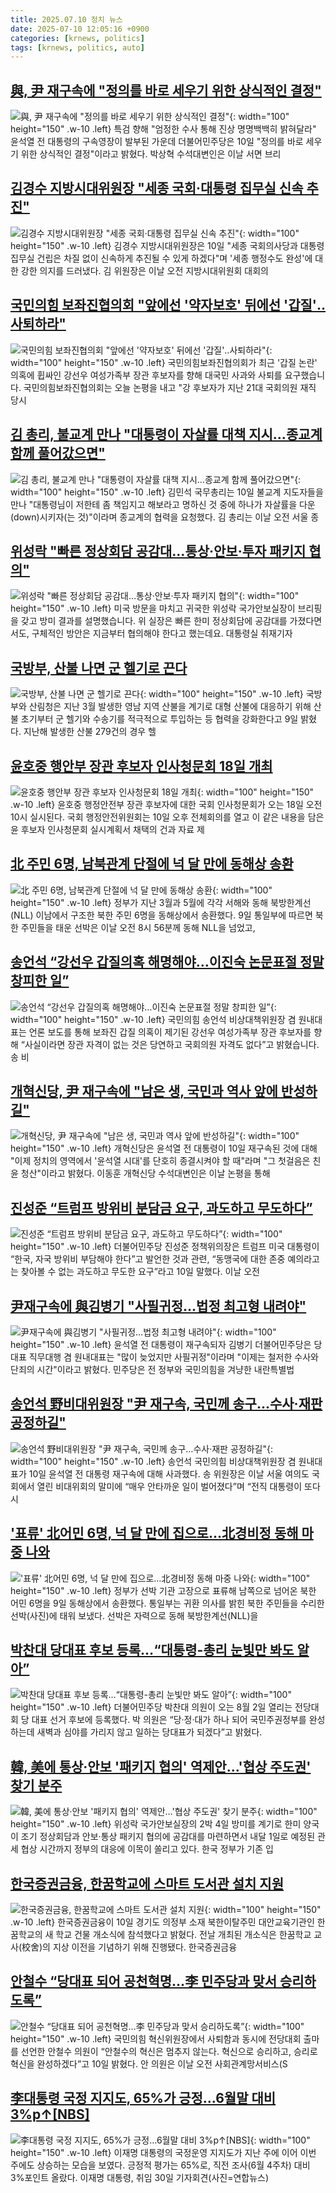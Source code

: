 ```yaml
---
title: 2025.07.10 정치 뉴스
date: 2025-07-10 12:05:16 +0900
categories: [krnews, politics]
tags: [krnews, politics, auto]
---
```

## [與, 尹 재구속에 "정의를 바로 세우기 위한 상식적인 결정"](https://n.news.naver.com/mnews/article/586/0000107019)

![與, 尹 재구속에 "정의를 바로 세우기 위한 상식적인 결정"](https://mimgnews.pstatic.net/image/origin/586/2025/07/10/107019.jpg?type=nf220_150){: width="100" height="150" .w-10 .left}
특검 향해 "엄정한 수사 통해 진상 명명백백히 밝혀달라" 윤석열 전 대통령의 구속영장이 발부된 가운데 더불어민주당은 10일 "정의를 바로 세우기 위한 상식적인 결정"이라고 밝혔다. 박상혁 수석대변인은 이날 서면 브리

## [김경수 지방시대위원장 "세종 국회·대통령 집무실 신속 추진"](https://n.news.naver.com/mnews/article/003/0013354140)

![김경수 지방시대위원장 "세종 국회·대통령 집무실 신속 추진"](https://mimgnews.pstatic.net/image/origin/003/2025/07/10/13354140.jpg?type=nf220_150){: width="100" height="150" .w-10 .left}
김경수 지방시대위원장은 10일 "세종 국회의사당과 대통령 집무실 건립은 차질 없이 신속하게 추진될 수 있게 하겠다"며 '세종 행정수도 완성'에 대한 강한 의지를 드러냈다. 김 위원장은 이날 오전 지방시대위원회 대회의

## [국민의힘 보좌진협의회 "앞에선 '약자보호' 뒤에선 '갑질'‥사퇴하라"](https://n.news.naver.com/mnews/article/214/0001435412)

![국민의힘 보좌진협의회 "앞에선 '약자보호' 뒤에선 '갑질'‥사퇴하라"](https://mimgnews.pstatic.net/image/origin/214/2025/07/10/1435412.jpg?type=nf220_150){: width="100" height="150" .w-10 .left}
국민의힘보좌진협의회가 최근 '갑질 논란' 의혹에 휩싸인 강선우 여성가족부 장관 후보자를 향해 대국민 사과와 사퇴를 요구했습니다. 국민의힘보좌진협의회는 오늘 논평을 내고 "강 후보자가 지난 21대 국회의원 재직 당시

## [김 총리, 불교계 만나 "대통령이 자살률 대책 지시…종교계 함께 풀어갔으면"](https://n.news.naver.com/mnews/article/003/0013354591)

![김 총리, 불교계 만나 "대통령이 자살률 대책 지시…종교계 함께 풀어갔으면"](https://mimgnews.pstatic.net/image/origin/003/2025/07/10/13354591.jpg?type=nf220_150){: width="100" height="150" .w-10 .left}
김민석 국무총리는 10일 불교계 지도자들을 만나 "대통령님이 저한테 좀 책임지고 해보라고 명하신 것 중에 하나가 자살률을 다운(down)시키자(는 것)"이라며 종교계의 협력을 요청했다. 김 총리는 이날 오전 서울 종

## [위성락 "빠른 정상회담 공감대…통상·안보·투자 패키지 협의"](https://n.news.naver.com/mnews/article/422/0000758015)

![위성락 "빠른 정상회담 공감대…통상·안보·투자 패키지 협의"](https://mimgnews.pstatic.net/image/origin/422/2025/07/09/758015.jpg?type=nf220_150){: width="100" height="150" .w-10 .left}
미국 방문을 마치고 귀국한 위성락 국가안보실장이 브리핑을 갖고 방미 결과를 설명했습니다. 위 실장은 빠른 한미 정상회담에 공감대를 가졌다면서도, 구체적인 방안은 지금부터 협의해야 한다고 했는데요. 대통령실 취재기자

## [국방부, 산불 나면 군 헬기로 끈다](https://n.news.naver.com/mnews/article/028/0002755131)

![국방부, 산불 나면 군 헬기로 끈다](https://mimgnews.pstatic.net/image/origin/028/2025/07/09/2755131.jpg?type=nf220_150){: width="100" height="150" .w-10 .left}
국방부와 산림청은 지난 3월 발생한 영남 지역 산불을 계기로 대형 산불에 대응하기 위해 산불 초기부터 군 헬기와 수송기를 적극적으로 투입하는 등 협력을 강화한다고 9일 밝혔다. 지난해 발생한 산불 279건의 경우 헬

## [윤호중 행안부 장관 후보자 인사청문회 18일 개최](https://n.news.naver.com/mnews/article/003/0013354714)

![윤호중 행안부 장관 후보자 인사청문회 18일 개최](https://mimgnews.pstatic.net/image/origin/003/2025/07/10/13354714.jpg?type=nf220_150){: width="100" height="150" .w-10 .left}
윤호중 행정안전부 장관 후보자에 대한 국회 인사청문회가 오는 18일 오전 10시 실시된다. 국회 행정안전위원회는 10일 오후 전체회의를 열고 이 같은 내용을 담은 윤 후보자 인사청문회 실시계획서 채택의 건과 자료 제

## [北 주민 6명, 남북관계 단절에 넉 달 만에 동해상 송환](https://n.news.naver.com/mnews/article/015/0005155497)

![北 주민 6명, 남북관계 단절에 넉 달 만에 동해상 송환](https://mimgnews.pstatic.net/image/origin/015/2025/07/09/5155497.jpg?type=nf220_150){: width="100" height="150" .w-10 .left}
정부가 지난 3월과 5월에 각각 서해와 동해 북방한계선(NLL) 이남에서 구조한 북한 주민 6명을 동해상에서 송환했다. 9일 통일부에 따르면 북한 주민들을 태운 선박은 이날 오전 8시 56분께 동해 NLL을 넘었고,

## [송언석 “강선우 갑질의혹 해명해야…이진숙 논문표절 정말 창피한 일”](https://n.news.naver.com/mnews/article/056/0011986522)

![송언석 “강선우 갑질의혹 해명해야…이진숙 논문표절 정말 창피한 일”](https://mimgnews.pstatic.net/image/origin/056/2025/07/10/11986522.jpg?type=nf220_150){: width="100" height="150" .w-10 .left}
국민의힘 송언석 비상대책위원장 겸 원내대표는 언론 보도를 통해 보좌진 갑질 의혹이 제기된 강선우 여성가족부 장관 후보자를 향해 “사실이라면 장관 자격이 없는 것은 당연하고 국회의원 자격도 없다”고 밝혔습니다. 송 비

## [개혁신당, 尹 재구속에 "남은 생, 국민과 역사 앞에 반성하길"](https://n.news.naver.com/mnews/article/277/0005620531)

![개혁신당, 尹 재구속에 "남은 생, 국민과 역사 앞에 반성하길"](https://mimgnews.pstatic.net/image/origin/277/2025/07/10/5620531.jpg?type=nf220_150){: width="100" height="150" .w-10 .left}
개혁신당은 윤석열 전 대통령이 10일 재구속된 것에 대해 "이제 정치의 영역에서 '윤석열 시대'를 단호히 종결시켜야 할 때"라며 "그 첫걸음은 친윤 청산"이라고 밝혔다. 이동훈 개혁신당 수석대변인은 이날 논평을 통해

## [진성준 “트럼프 방위비 분담금 요구, 과도하고 무도하다”](https://n.news.naver.com/mnews/article/023/0003916183)

![진성준 “트럼프 방위비 분담금 요구, 과도하고 무도하다”](https://mimgnews.pstatic.net/image/origin/023/2025/07/10/3916183.jpg?type=nf220_150){: width="100" height="150" .w-10 .left}
더불어민주당 진성준 정책위의장은 트럼프 미국 대통령이 “한국, 자국 방위비 부담해야 한다”고 발언한 것과 관련, “동맹국에 대한 존중 예의라고는 찾아볼 수 없는 과도하고 무도한 요구”라고 10일 말했다. 이날 오전

## [尹재구속에 與김병기 "사필귀정…법정 최고형 내려야"](https://n.news.naver.com/mnews/article/277/0005620505)

![尹재구속에 與김병기 "사필귀정…법정 최고형 내려야"](https://mimgnews.pstatic.net/image/origin/277/2025/07/10/5620505.jpg?type=nf220_150){: width="100" height="150" .w-10 .left}
윤석열 전 대통령이 재구속되자 김병기 더불어민주당은 당대표 직무대행 겸 원내대표는 "많이 늦었지만 사필귀정"이라며 "이제는 철저한 수사와 단죄의 시간"이라고 밝혔다. 민주당은 전 정부와 국민의힘을 겨냥한 내란특별법

## [송언석 野비대위원장 "尹 재구속, 국민께 송구…수사·재판 공정하길"](https://n.news.naver.com/mnews/article/025/0003454176)

![송언석 野비대위원장 "尹 재구속, 국민께 송구…수사·재판 공정하길"](https://mimgnews.pstatic.net/image/origin/025/2025/07/10/3454176.jpg?type=nf220_150){: width="100" height="150" .w-10 .left}
송언석 국민의힘 비상대책위원장 겸 원내대표가 10일 윤석열 전 대통령 재구속에 대해 사과했다. 송 위원장은 이날 서울 여의도 국회에서 열린 비대위회의 말미에 “매우 안타까운 일이 벌어졌다”며 “전직 대통령이 또다시

## ['표류' 北어민 6명, 넉 달 만에 집으로…北경비정 동해 마중 나와](https://n.news.naver.com/mnews/article/015/0005155757)

!['표류' 北어민 6명, 넉 달 만에 집으로…北경비정 동해 마중 나와](https://mimgnews.pstatic.net/image/origin/015/2025/07/09/5155757.jpg?type=nf220_150){: width="100" height="150" .w-10 .left}
정부가 선박 기관 고장으로 표류해 남쪽으로 넘어온 북한 어민 6명을 9일 동해상에서 송환했다. 통일부는 귀환 의사를 밝힌 북한 주민들을 수리한 선박(사진)에 태워 보냈다. 선박은 자력으로 동해 북방한계선(NLL)을

## [박찬대 당대표 후보 등록…“대통령-총리 눈빛만 봐도 알아”](https://n.news.naver.com/mnews/article/020/0003647065)

![박찬대 당대표 후보 등록…“대통령-총리 눈빛만 봐도 알아”](https://mimgnews.pstatic.net/image/origin/020/2025/07/10/3647065.jpg?type=nf220_150){: width="100" height="150" .w-10 .left}
더불어민주당 박찬대 의원이 오는 8월 2일 열리는 전당대회 당 대표 선거 후보에 등록했다. 박 의원은 “당·정·대가 하나 되어 국민주권정부를 완성하는데 새벽과 심야를 가리지 않고 일하는 당대표가 되겠다”고 밝혔다.

## [韓, 美에 통상·안보 '패키지 협의' 역제안…'협상 주도권' 찾기 분주](https://n.news.naver.com/mnews/article/277/0005620467)

![韓, 美에 통상·안보 '패키지 협의' 역제안…'협상 주도권' 찾기 분주](https://mimgnews.pstatic.net/image/origin/277/2025/07/10/5620467.jpg?type=nf220_150){: width="100" height="150" .w-10 .left}
위성락 국가안보실장의 2박 4일 방미를 계기로 한미 양국이 조기 정상회담과 안보·통상 패키지 협의에 공감대를 마련하면서 내달 1일로 예정된 관세 협상 시간까지 정부의 대응에 이목이 쏠리고 있다. 한국 정부가 기존 입

## [한국증권금융, 한꿈학교에 스마트 도서관 설치 지원](https://n.news.naver.com/mnews/article/011/0004507425)

![한국증권금융, 한꿈학교에 스마트 도서관 설치 지원](https://mimgnews.pstatic.net/image/origin/011/2025/07/10/4507425.jpg?type=nf220_150){: width="100" height="150" .w-10 .left}
한국증권금융이 10일 경기도 의정부 소재 북한이탈주민 대안교육기관인 한꿈학교의 새 학교 건물 개소식에 참석했다고 밝혔다. 전날 개최된 개소식은 한꿈학교 교사(校舍)의 지상 이전을 기념하기 위해 진행됐다. 한국증권금융

## [안철수 “당대표 되어 공천혁명…李 민주당과 맞서 승리하도록”](https://n.news.naver.com/mnews/article/009/0005522499)

![안철수 “당대표 되어 공천혁명…李 민주당과 맞서 승리하도록”](https://mimgnews.pstatic.net/image/origin/009/2025/07/10/5522499.jpg?type=nf220_150){: width="100" height="150" .w-10 .left}
국민의힘 혁신위원장에서 사퇴함과 동시에 전당대회 출마를 선언한 안철수 의원이 “안철수의 혁신은 멈추지 않는다. 혁신으로 승리하고, 승리로 혁신을 완성하겠다”고 10일 밝혔다. 안 의원은 이날 오전 사회관계망서비스(S

## [李대통령 국정 지지도, 65%가 긍정…6월말 대비 3%p↑[NBS]](https://n.news.naver.com/mnews/article/018/0006061913)

![李대통령 국정 지지도, 65%가 긍정…6월말 대비 3%p↑[NBS]](https://mimgnews.pstatic.net/image/origin/018/2025/07/10/6061913.jpg?type=nf220_150){: width="100" height="150" .w-10 .left}
이재명 대통령의 국정운영 지지도가 지난 주에 이어 이번 주에도 상승하는 모습을 보였다. 긍정적 평가는 65%로, 직전 조사(6월 4주차) 대비 3%포인트 올랐다. 이재명 대통령, 취임 30일 기자회견(사진=연합뉴스)

